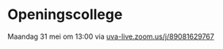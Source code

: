 # Openingscollege

Maandag 31 mei om 13:00 via [uva-live.zoom.us/j/89081629767](https://uva-live.zoom.us/j/89081629767)